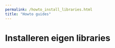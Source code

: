 ```yaml
---
permalink: /howto_install_libraries.html
title: "Howto guides"
---
```


# Installeren eigen libraries
